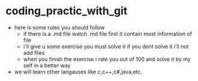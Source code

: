 # coding_practic_with_git- here is some rules you should follow
  - if there is a .md file watch .md file first it contain most information of file
  - i'll give u some exercise you must solve it if you dont solve it i'll not add files
  - when you finish the exercise i rate you out of 100 and solve it by my self in a better way
- we will learn other langauses like c,c++,c#,java,etc.